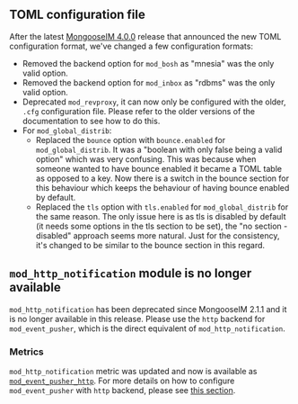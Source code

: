 ## TOML configuration file

After the latest [MongooseIM 4.0.0](https://github.com/esl/MongooseIM/releases/tag/4.0.0) release that announced the new TOML configuration format, we've changed a few configuration formats:

* Removed the backend option for `mod_bosh` as "mnesia" was the only valid option.
* Removed the backend option for `mod_inbox` as "rdbms" was the only valid option.
* Deprecated `mod_revproxy`, it can now only be configured with the older, `.cfg` configuration file. Please refer to the older versions of the documentation to see how to do this.
* For `mod_global_distrib`:
  * Replaced the `bounce` option with `bounce.enabled` for `mod_global_distrib`. It was a "boolean with only false being a valid option" which was very confusing. This was because when someone wanted to have bounce enabled it became a TOML table as opposed to a key. Now there is a switch in the bounce section for this behaviour which keeps the behaviour of having bounce enabled by default.
  * Replaced the `tls` option with `tls.enabled` for `mod_global_distrib` for the same reason. The only issue here is as tls is disabled by default (it needs some options in the tls section to be set), the "no section - disabled" approach seems more natural. Just for the consistency, it's changed to be similar to the bounce section in this regard.


## `mod_http_notification` module is no longer available

`mod_http_notification` has been deprecated since MongooseIM 2.1.1 and it is no longer available in this release.
Please use the `http` backend for `mod_event_pusher`, which is the direct equivalent of `mod_http_notification`.

### Metrics

`mod_http_notification` metric was updated and now is available as [`mod_event_pusher_http`](../../modules/mod_event_pusher_http/#metrics).
For more details on how to configure `mod_event_pusher` with `http` backend, please see [this section](../../modules/mod_event_pusher_http/).
